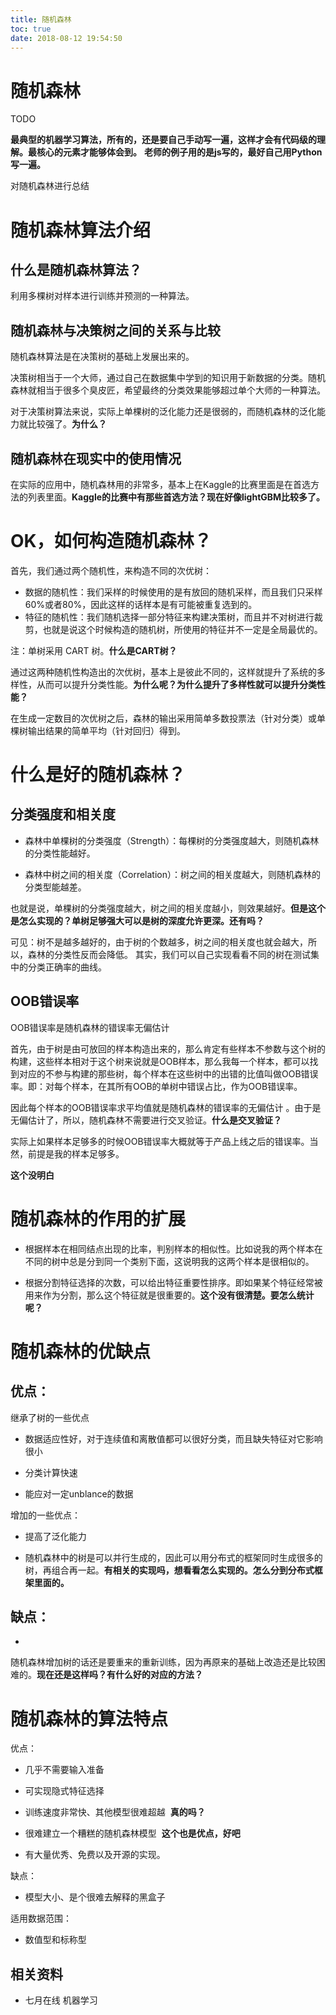 ```yaml
---
title: 随机森林
toc: true
date: 2018-08-12 19:54:50
---
```

# 随机森林

TODO


**最典型的机器学习算法，所有的，还是要自己手动写一遍，这样才会有代码级的理解。最核心的元素才能够体会到。**
**老师的例子用的是js写的，最好自己用Python写一遍。**




对随机森林进行总结




# 随机森林算法介绍

## 什么是随机森林算法？


利用多棵树对样本进行训练并预测的一种算法。


## 随机森林与决策树之间的关系与比较


随机森林算法是在决策树的基础上发展出来的。

决策树相当于一个大师，通过自己在数据集中学到的知识用于新数据的分类。随机森林就相当于很多个臭皮匠，希望最终的分类效果能够超过单个大师的一种算法。

对于决策树算法来说，实际上单棵树的泛化能力还是很弱的，而随机森林的泛化能力就比较强了。**为什么？**


## 随机森林在现实中的使用情况


在实际的应用中，随机森林用的非常多，基本上在Kaggle的比赛里面是在首选方法的列表里面。**Kaggle的比赛中有那些首选方法？现在好像lightGBM比较多了。**


# OK，如何构造随机森林？


首先，我们通过两个随机性，来构造不同的次优树：

* 数据的随机性：我们采样的时候使用的是有放回的随机采样，而且我们只采样60%或者80%，因此这样的话样本是有可能被重复选到的。
* 特征的随机性：我们随机选择一部分特征来构建决策树，而且并不对树进行裁剪，也就是说这个时候构造的随机树，所使用的特征并不一定是全局最优的。


注：单树采用 CART 树。**什么是CART树？**

通过这两种随机性构造出的次优树，基本上是彼此不同的，这样就提升了系统的多样性，从而可以提升分类性能。**为什么呢？为什么提升了多样性就可以提升分类性能？**

在生成一定数目的次优树之后，森林的输出采用简单多数投票法（针对分类）或单棵树输出结果的简单平均（针对回归）得到。


# 什么是好的随机森林？




## 分类强度和相关度






  * 森林中单棵树的分类强度（Strength）：每棵树的分类强度越大，则随机森林的分类性能越好。


  * 森林中树之间的相关度（Correlation）：树之间的相关度越大，则随机森林的分类型能越差。


也就是说，单棵树的分类强度越大，树之间的相关度越小，则效果越好。**但是这个是怎么实现的？单树足够强大可以是树的深度允许更深。还有吗？**

可见：树不是越多越好的，由于树的个数越多，树之间的相关度也就会越大，所以，森林的分类性反而会降低。 其实，我们可以自己实现看看不同的树在测试集中的分类正确率的曲线。


## OOB错误率


OOB错误率是随机森林的错误率无偏估计

首先，由于树是由可放回的样本构造出来的，那么肯定有些样本不参数与这个树的构建，这些样本相对于这个树来说就是OOB样本，那么我每一个样本，都可以找到对应的不参与构建的那些树，每个样本在这些树中的出错的比值叫做OOB错误率。即：对每个样本，在其所有OOB的单树中错误占比，作为OOB错误率。

因此每个样本的OOB错误率求平均值就是随机森林的错误率的无偏估计 。由于是无偏估计了，所以，随机森林不需要进行交叉验证。**什么是交叉验证？**

实际上如果样本足够多的时候OOB错误率大概就等于产品上线之后的错误率。当然，前提是我的样本足够多。

**这个没明白**


# 随机森林的作用的扩展






  * 根据样本在相同结点出现的比率，判别样本的相似性。比如说我的两个样本在不同的树中总是分到同一个类别下面，这说明我的这两个样本是很相似的。


  * 根据分割特征选择的次数，可以给出特征重要性排序。即如果某个特征经常被用来作为分割，那么这个特征就是很重要的。**这个没有很清楚。要怎么统计呢？**





# 随机森林的优缺点




## 优点：


继承了树的一些优点




  * 数据适应性好，对于连续值和离散值都可以很好分类，而且缺失特征对它影响很小


  * 分类计算快速


  * 能应对一定unblance的数据


增加的一些优点：


  * 提高了泛化能力


  * 随机森林中的树是可以并行生成的，因此可以用分布式的框架同时生成很多的树，再组合再一起。**有相关的实现吗，想看看怎么实现的。怎么分到分布式框架里面的。**




## 缺点：






  *


随机森林增加树的话还是要重来的重新训练，因为再原来的基础上改造还是比较困难的。**现在还是这样吗？有什么好的对应的方法？**






# 随机森林的算法特点


优点：




  * 几乎不需要输入准备


  * 可实现隐式特征选择


  * 训练速度非常快、其他模型很难超越  **真的吗？**


  * 很难建立一个糟糕的随机森林模型  **这个也是优点，好吧**


  * 有大量优秀、免费以及开源的实现。


缺点：


  * 模型大小、是个很难去解释的黑盒子


适用数据范围：


  * 数值型和标称型







## 相关资料

* 七月在线 机器学习

